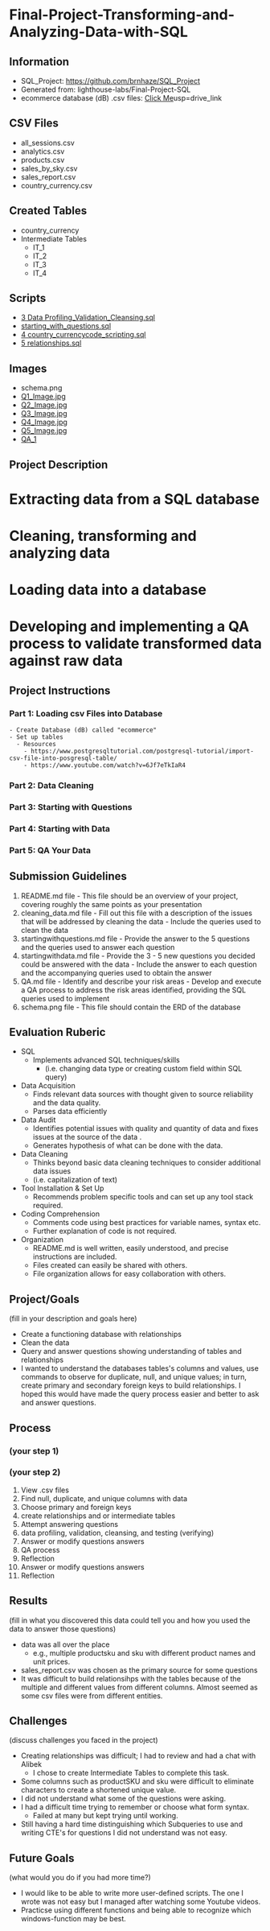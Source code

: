 
# Final-Project-Transforming-and-Analyzing-Data-with-SQL

## Information
- SQL_Project: https://github.com/brnhaze/SQL_Project
- Generated from: lighthouse-labs/Final-Project-SQL
- ecommerce database (dB) .csv files: [Click Me](https://drive.google.com/drive/folders/1anbrJes9Whjes4GUKg2Sx-eD-vVLgcw8?)usp=drive_link

## CSV Files
- all_sessions.csv
- analytics.csv
- products.csv
- sales_by_sky.csv
- sales_report.csv
- country_currency.csv

## Created Tables
- country_currency
- Intermediate Tables
  - IT_1
  - IT_2
  - IT_3
  - IT_4
 
## Scripts
- [3 Data Profiling_Validation_Cleansing.sql](https://github.com/brnhaze/SQL_Project/blob/main/3%20Data%20Profiling_Validation_Cleansing.sql)
- [starting_with_questions.sql]()
- [4 country_currencycode_scripting.sql]()
- [5 relationships.sql]()

## Images
- schema.png
- [Q1_Image.jpg](https://github.com/brnhaze/SQL_Project/blob/main/Q1_Image.jpg)
- [Q2_Image.jpg](https://github.com/brnhaze/SQL_Project/blob/main/Q2_Image.jpg)
- [Q3_Image.jpg](https://github.com/brnhaze/SQL_Project/blob/main/Q3_Image.jpg)
- [Q4_Image.jpg](https://github.com/brnhaze/SQL_Project/blob/main/Q4_Image.jpg)
- [Q5_Image.jpg](https://github.com/brnhaze/SQL_Project/blob/main/Q5_Image.jpg)
- [QA_1](https://github.com/brnhaze/SQL_Project/blob/main/QA_1.jpg)

## Project Description
  # Extracting data from a SQL database
  # Cleaning, transforming and analyzing data
  # Loading data into a database
  # Developing and implementing a QA process to validate transformed data against raw data

## Project Instructions
  ### Part 1: Loading csv Files into Database
    - Create Database (dB) called "ecommerce"
    - Set up tables
      - Resources
        - https://www.postgresqltutorial.com/postgresql-tutorial/import-csv-file-into-posgresql-table/
        - https://www.youtube.com/watch?v=6Jf7eTkIaR4
  ### Part 2: Data Cleaning
  ### Part 3: Starting with Questions
  ### Part 4: Starting with Data
  ### Part 5: QA Your Data

## Submission Guidelines
  1. README.md file
    - This file should be an overview of your project, covering roughly the same points as your presentation
  2. cleaning_data.md file
    - Fill out this file with a description of the issues that will be addressed by cleaning the data
    - Include the queries used to clean the data
  3. startingwithquestions.md file
    - Provide the answer to the 5 questions and the queries used to answer each question
  4. startingwithdata.md file
    - Provide the 3 - 5 new questions you decided could be answered with the data
    - Include the answer to each question and the accompanying queries used to obtain the answer
  5. QA.md file
    - Identify and describe your risk areas
    - Develop and execute a QA process to address the risk areas identified, providing the SQL queries used to implement
  6. schema.png file
    - This file should contain the ERD of the database

## Evaluation Ruberic
  - SQL
    - Implements advanced SQL techniques/skills
      - (i.e. changing data type or creating custom field within SQL query)
  - Data Acquisition
    - Finds relevant data sources with thought given to source reliability and the data quality.
    - Parses data efficiently
  - Data Audit
    - Identifies potential issues with quality and quantity of data and fixes issues at the source of the data .
    - Generates hypothesis of what can be done with the data.
  - Data Cleaning
    - Thinks beyond basic data cleaning techniques to consider additional data issues
    - (i.e. capitalization of text)
  - Tool Installation & Set Up
    - Recommends problem specific tools and can set up any tool stack required.
  - Coding Comprehension
    - Comments code using best practices for variable names, syntax etc.
    - Further explanation of code is not required.
  - Organization
    - README.md is well written, easily understood, and precise instructions are included.
    - Files created can easily be shared with others.
    - File organization allows for easy collaboration with others.

## Project/Goals
(fill in your description and goals here)
- Create a functioning database with relationships
- Clean the data
- Query and answer questions showing understanding of tables and relationships
- I wanted to understand the databases tables's columns and values, use commands to observe for duplicate, null, and unique values; in turn, create primary and secondary foreign keys to build relationships. I hoped this would have made the query process easier and better to ask and answer questions.

## Process
### (your step 1)
### (your step 2)
1. View .csv files
2. Find null, duplicate, and unique columns with data
3. Choose primary and foreign keys
4. create relationships and or intermediate tables
5. Attempt answering questions
6. data profiling, validation, cleansing, and testing (verifying)
7. Answer or modify questions answers
8. QA process
9. Reflection
10. Answer or modify questions answers
11. Reflection

## Results
(fill in what you discovered this data could tell you and how you used the data to answer those questions)
- data was all over the place
  - e.g., multiple productsku and sku with different product names and unit prices.
- sales_report.csv was chosen as the primary source for some questions
- It was difficult to build relationsihps with the tables because of the multiple and different values from different columns. Almost seemed as some csv files were from different entities.

## Challenges 
(discuss challenges you faced in the project)
- Creating relationships was difficult; I had to review and had a chat with Alibek
  - I chose to create Intermediate Tables to complete this task.
- Some columns such as productSKU and sku were difficult to eliminate characters to create a shortened unique value.
- I did not understand what some of the questions were asking.
- I had a difficult time trying to remember or choose what form syntax.
  - Failed at many but kept trying until working.
- Still having a hard time distinguishing which Subqueries to use and writing CTE's for questions I did not understand was not easy.

## Future Goals
(what would you do if you had more time?)
- I would like to be able to write more user-defined scripts. The one I wrote was not easy but I managed after watching some Youtube videos.
- Practicse using different functions and being able to recognize which windows-function may be best.
